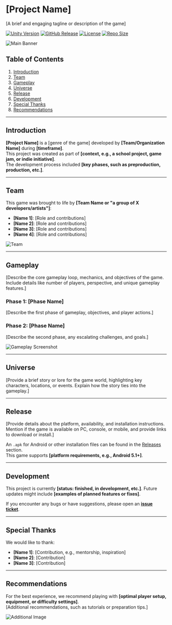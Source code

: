 
# [Project Name]

[A brief and engaging tagline or description of the game]

[![Unity Version](https://img.shields.io/badge/Unity-[UnityVersion]-blue?style=flat&logo=unity)](https://unity.com/)
[![GitHub Release](https://img.shields.io/github/v/release/[GitHubRepo])](https://github.com/[GitHubRepo]/releases)
[![License](https://img.shields.io/github/license/[GitHubRepo])](https://github.com/[GitHubRepo]/blob/main/LICENSE)
[![Repo Size](https://img.shields.io/github/repo-size/[GitHubRepo]?color=lightgrey)](https://github.com/[GitHubRepo])

![Main Banner](https://github.com/[GitHubRepo]/assets/main-banner.png)

## Table of Contents
1. [Introduction](#introduction)
2. [Team](#team)
3. [Gameplay](#gameplay)
4. [Universe](#universe)
5. [Release](#release)
6. [Development](#development)
7. [Special Thanks](#special-thanks)
8. [Recommendations](#recommendations)

---

## Introduction
**[Project Name]** is a [genre of the game] developed by **[Team/Organization Name]** during **[timeframe]**.  
This project was created as part of **[context, e.g., a school project, game jam, or indie initiative]**.  
The development process included **[key phases, such as preproduction, production, etc.]**.

---

## Team
This game was brought to life by **[Team Name or "a group of X developers/artists"]**:
- **[Name 1]**: [Role and contributions]
- **[Name 2]**: [Role and contributions]
- **[Name 3]**: [Role and contributions]
- **[Name 4]**: [Role and contributions]

![Team](https://github.com/[GitHubRepo]/assets/team-photo.png)

---

## Gameplay
[Describe the core gameplay loop, mechanics, and objectives of the game. Include details like number of players, perspective, and unique gameplay features.]

### Phase 1: [Phase Name]
[Describe the first phase of gameplay, objectives, and player actions.]

### Phase 2: [Phase Name]
[Describe the second phase, any escalating challenges, and goals.]

![Gameplay Screenshot](https://github.com/[GitHubRepo]/assets/gameplay-screenshot.png)

---

## Universe
[Provide a brief story or lore for the game world, highlighting key characters, locations, or events. Explain how the story ties into the gameplay.]

---

## Release
[Provide details about the platform, availability, and installation instructions. Mention if the game is available on PC, console, or mobile, and provide links to download or install.]

An `.apk` for Android or other installation files can be found in the [Releases](https://github.com/[GitHubRepo]/releases) section.  
This game supports **[platform requirements, e.g., Android 5.1+]**.

---

## Development
This project is currently **[status: finished, in development, etc.]**. Future updates might include **[examples of planned features or fixes]**.  

If you encounter any bugs or have suggestions, please open an **[issue ticket](https://github.com/[GitHubRepo]/issues/new)**.

---

## Special Thanks
We would like to thank:
- **[Name 1]**: [Contribution, e.g., mentorship, inspiration]
- **[Name 2]**: [Contribution]
- **[Name 3]**: [Contribution]

---

## Recommendations
For the best experience, we recommend playing with **[optimal player setup, equipment, or difficulty settings]**.  
[Additional recommendations, such as tutorials or preparation tips.]

![Additional Image](https://github.com/[GitHubRepo]/assets/additional-image.png)

